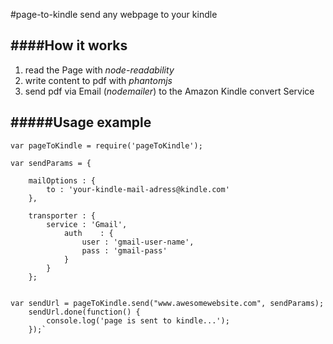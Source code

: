 #page-to-kindle
send any webpage to your kindle

####How it works
---
1. read the Page with *node-readability*
2. write content to pdf with *phantomjs*
3. send pdf via Email (*nodemailer*) to the Amazon Kindle convert Service

#####Usage example
---
    var pageToKindle = require('pageToKindle');
   
    var sendParams = { 
    	
        mailOptions : {
        	to : 'your-kindle-mail-adress@kindle.com'
        },
        
        transporter : {
        	service : 'Gmail',
            	auth    : {
                	user : 'gmail-user-name',
                    pass : 'gmail-pass'
                }
            }
        };

   
    var sendUrl = pageToKindle.send("www.awesomewebsite.com", sendParams);
        sendUrl.done(function() {
            console.log('page is sent to kindle...');
        });`


